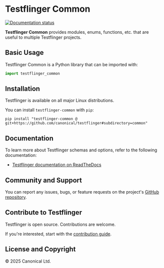 # Testflinger Common

[![Documentation status][rtd-badge]][rtd-latest]

**Testflinger Common** provides modules, enums, functions, etc. that are useful
to multiple Testflinger projects.

## Basic Usage

Testflinger Common is a Python library that can be imported with:

```python
import testflinger_common
```

## Installation

Testflinger is available on all major Linux distributions.

You can install `testflinger-common` with `pip`:

```shell
pip install "testflinger-common @ git+https://github.com/canonical/testflinger#subdirectory=common"
```

## Documentation

To learn more about Testflinger schemas and options, refer to the following
documentation:

- [Testflinger documentation on ReadTheDocs][rtd-latest]

## Community and Support

You can report any issues, bugs, or feature requests on the project's
[GitHub repository][github].

## Contribute to Testflinger

Testflinger is open source. Contributions are welcome.

If you're interested, start with the [contribution guide](../CONTRIBUTING.md).

## License and Copyright

© 2025 Canonical Ltd.

[rtd-badge]: https://readthedocs.com/projects/canonical-testflinger/badge/?version=latest
[rtd-latest]: https://canonical-testflinger.readthedocs-hosted.com/en/latest/
[github]: https://github.com/canonical/testflinger
